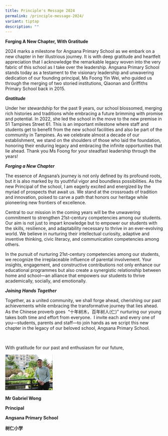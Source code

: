 ```yaml
---
title: Principle's Message 2024
permalink: /principle-message-2024/
variant: tiptap
description: ""
---
```

<p><strong>Forging A New Chapter, With Gratitude</strong></p><p>2024 marks a milestone for Angsana Primary School as we embark on a new chapter in her illustrious journey. It is with deep gratitude and heartfelt appreciation that I acknowledge the remarkable legacy woven into the very fabric of this school as I take over the leadership. Angsana Primary School stands today as a testament to the visionary leadership and unwavering dedication of our founding principal, Ms Foong Yin Wei, who guided us through the merging of two storied institutions, Qiaonan and Griffiths Primary School back in 2015.</p><p><strong><em>Gratitude</em></strong></p><p>Under her stewardship for the past 9 years, our school blossomed, merging rich histories and traditions while embracing a future brimming with promise and potential. In 2022, she led the school in the move to the new premise in 51 Tampines Street 61. This is an important milestone where staff and students get to benefit from the new school facilities and also be part of the community in Tampines. As we celebrate almost a decade of our establishment, we stand on the shoulders of those who laid the foundation, honoring their enduring legacy and embracing the infinite opportunities that lie ahead. Thank you Ms Foong for your steadfast leadership through the years!</p><p><strong><em>Forging a New Chapter</em></strong></p><p>The essence of Angsana’s journey is not only defined by its profound roots, but it is also marked by its youthful vigor and boundless possibilities. As the new Principal of the school, I am eagerly excited and energized by the myriad of prospects that await us. We stand at the crossroads of tradition and innovation, poised to carve a path that honors our heritage while pioneering new frontiers of excellence.</p><p>Central to our mission in the coming years will be the unwavering commitment to strengthen 21st-century competencies among our students. Our aim is not just to impart knowledge but to empower our students with the skills, resilience, and adaptability necessary to thrive in an ever-evolving world. We believe in nurturing their intellectual curiosity, adaptive and inventive thinking, civic literacy, and communication competencies among others.</p><p>In the pursuit of nurturing 21st-century competencies among our students, we recognize the irreplaceable influence of parental involvement. Your insights, engagement, and constructive contributions not only enhance our educational programmes but also create a synergistic relationship between home and school—an alliance that empowers our students to thrive academically, socially, and emotionally.</p><p><strong><em>Joining Hands Together</em></strong></p><p>Together, as a united community, we shall forge ahead, cherishing our past achievements while embracing the transformative journey that lies ahead. As the Chinese proverb goes &nbsp;“十年树木，百年树人(仁)” nurturing our young takes both time and effort from everyone.&nbsp; I invite each and every one of you—students, parents and staff—to join hands as we script this new chapter in the legacy of our beloved school, Angsana Primary School.</p><p>&nbsp;</p><p>With gratitude for our past and enthusiasm for our future,</p><p></p><div class="isomer-image-wrapper"><img style="width: 30%;" height="auto" width="100%" alt="Mr Wong" src="/images/Mr_Wong.png"></div><p><strong>Mr Gabriel Wong</strong></p><p><strong>Principal</strong></p><p><strong>Angsana Primary School</strong></p><p><strong>树仁小学</strong></p>